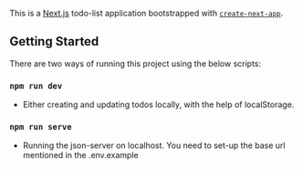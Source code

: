 This is a [Next.js](https://nextjs.org/) todo-list application bootstrapped with [`create-next-app`](https://github.com/vercel/next.js/tree/canary/packages/create-next-app).

## Getting Started

There are two ways of running this project using the below scripts:

### `npm run dev`

- Either creating and updating todos locally, with the help of localStorage.

### `npm run serve`

- Running the json-server on localhost. You need to set-up the base url mentioned in the .env.example
